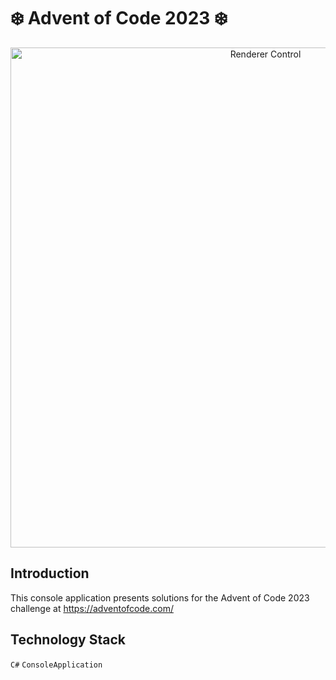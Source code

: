 # ❄️ Advent of Code 2023 ❄️

<p align="center">
  <img width="800" alt="Renderer Control" src="https://github.com/KamronSaliev/advent-of-code-2023/assets/39851011/6eb27e7b-0e49-47db-a991-c2d5f0dfb5cd">
</p>

## Introduction
This console application presents solutions for the Advent of Code 2023 challenge at https://adventofcode.com/

## Technology Stack
`C#` `ConsoleApplication`
